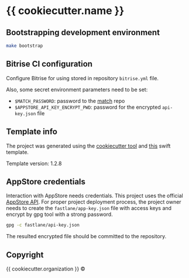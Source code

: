 # {{ cookiecutter.name }}

<!--- A place for CI status badge --->

## Bootstrapping development environment
```sh
make bootstrap
```

## Bitrise CI configuration

Configure Bitrise for using stored in repository `bitrise.yml` file.

Also, some secret environment parameters need to be set:

- `$MATCH_PASSWORD`: password to the [match](https://docs.fastlane.tools/actions/match/) repo
- `$APPSTORE_API_KEY_ENCRYPT_PWD`: password for the encrypted `api-key.json` file

## Template info

The project was generated using the [cookiecutter tool](https://github.com/audreyr/cookiecutter)
and [this](https://github.com/alphatroya/swift-project-template) swift template.

Template version: 1.2.8

## AppStore credentials

Interaction with AppStore needs credentials. This project uses the official [AppStore API](https://docs.fastlane.tools/app-store-connect-api). For proper project deployment process, the project owner needs to create the `fastlane/app-key.json` file with access keys and encrypt by gpg tool with a strong password. 
```sh
gpg -c fastlane/api-key.json
```
The resulted encrypted file should be committed to the repository.

## Copyright

{{ cookiecutter.organization }} ©

